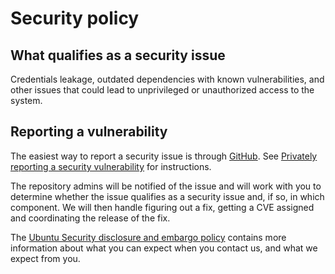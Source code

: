 # Security policy

## What qualifies as a security issue

Credentials leakage, outdated dependencies with known vulnerabilities, and
other issues that could lead to unprivileged or unauthorized access to the
system.

## Reporting a vulnerability

The easiest way to report a security issue is through
[GitHub](https://github.com/canonical/snap-openstack/security/advisories/new). See
[Privately reporting a security
vulnerability](https://docs.github.com/en/code-security/security-advisories/guidance-on-reporting-and-writing/privately-reporting-a-security-vulnerability)
for instructions.

The repository admins will be notified of the issue and will work with you
to determine whether the issue qualifies as a security issue and, if so, in
which component. We will then handle figuring out a fix, getting a CVE
assigned and coordinating the release of the fix.

The [Ubuntu Security disclosure and embargo
policy](https://ubuntu.com/security/disclosure-policy) contains more
information about what you can expect when you contact us, and what we
expect from you.
